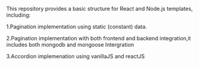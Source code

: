 This repository provides a basic structure for React and Node.js templates, including:

1.Pagination implementation using static (constant) data.

2.Pagination implementation with both frontend and backend integration,it includes both mongodb and mongoose Intergration

3.Accordion implemenation using vanillaJS and reactJS
